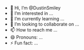 - 👋 Hi, I’m @DustinSmiley
- 👀 I’m interested in ...
- 🌱 I’m currently learning ...
- 💞️ I’m looking to collaborate on ...
- 📫 How to reach me ...
- 😄 Pronouns: ...
- ⚡ Fun fact: ...

<!---
DustinSmiley/DustinSmiley is a ✨ special ✨ repository because its `README.md` (this file) appears on your GitHub profile.
You can click the Preview link to take a look at your changes.
--->

